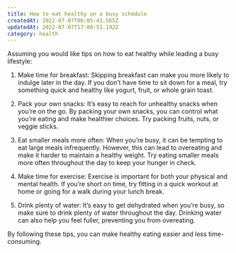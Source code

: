 ```yaml
---
title: How to eat healthy on a busy schedule
createdAt: 2022-07-07T06:05:41.565Z
updatedAt: 2022-07-07T17:00:51.192Z
category: health
---
```


Assuming you would like tips on how to eat healthy while leading a busy lifestyle: 

1. Make time for breakfast: Skipping breakfast can make you more likely to indulge later in the day. If you don’t have time to sit down for a meal, try something quick and healthy like yogurt, fruit, or whole grain toast.

2. Pack your own snacks: It’s easy to reach for unhealthy snacks when you’re on the go. By packing your own snacks, you can control what you’re eating and make healthier choices. Try packing fruits, nuts, or veggie sticks.

3. Eat smaller meals more often: When you’re busy, it can be tempting to eat large meals infrequently. However, this can lead to overeating and make it harder to maintain a healthy weight. Try eating smaller meals more often throughout the day to keep your hunger in check.

4. Make time for exercise: Exercise is important for both your physical and mental health. If you’re short on time, try fitting in a quick workout at home or going for a walk during your lunch break.

5. Drink plenty of water: It’s easy to get dehydrated when you’re busy, so make sure to drink plenty of water throughout the day. Drinking water can also help you feel fuller, preventing you from overeating.

By following these tips, you can make healthy eating easier and less time-consuming.

